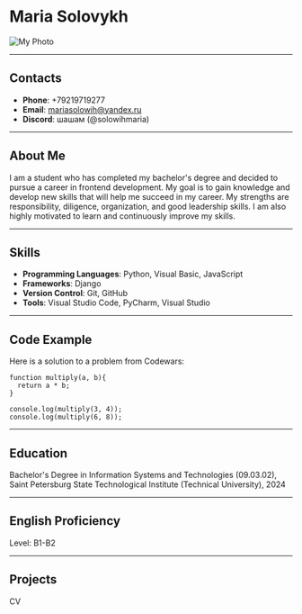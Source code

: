 # Maria Solovykh

![My Photo](images/myphoto.jpg)

---

## Contacts

- **Phone**: +79219719277
- **Email**: mariasolowih@yandex.ru
- **Discord**: шашам (@solowihmaria)

---

## About Me

I am a student who has completed my bachelor's degree and decided to pursue a career in frontend development.
My goal is to gain knowledge and develop new skills that will help me succeed in my career. My strengths are responsibility, diligence, organization, and good leadership skills. I am also highly motivated to learn and continuously improve my skills.

---

## Skills

- **Programming Languages**: Python, Visual Basic, JavaScript
- **Frameworks**: Django
- **Version Control**: Git, GitHub
- **Tools**: Visual Studio Code, PyCharm, Visual Studio

---

## Code Example

Here is a solution to a problem from Codewars:

```
function multiply(a, b){
  return a * b;
}

console.log(multiply(3, 4)); 
console.log(multiply(6, 8)); 
``` 

---

## Education

Bachelor's Degree in Information Systems and Technologies (09.03.02), 
Saint Petersburg State Technological Institute (Technical University), 2024

---

## English Proficiency

Level: B1-B2

---

## Projects

CV
